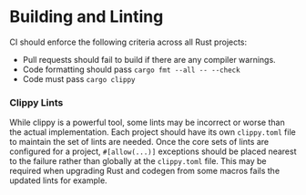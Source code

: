 Building and Linting
===

CI should enforce the following criteria across all Rust projects:

* Pull requests should fail to build if there are any compiler warnings.
* Code formatting should pass `cargo fmt --all -- --check`
* Code must pass `cargo clippy`

### Clippy Lints

While clippy is a powerful tool, some lints may be incorrect or worse than the actual 
implementation. Each project should have its own `clippy.toml` file to maintain the set of lints 
are needed. Once the core sets of lints are configured for a project, `#[allow(...)]` exceptions should
be placed nearest to the failure rather than globally at the `clippy.toml` file. This may be required when 
upgrading Rust and codegen from some macros fails the updated lints for example.

